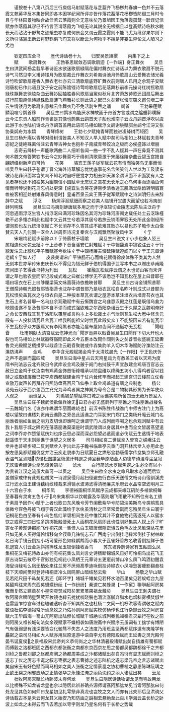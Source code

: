 <!-- { "loadSidebar": true } -->
　　谨按巻十八第八页后三行庾信马射赋落花与芝葢齐飞杨栁共春旗一色并不云落霞文苑英华反本集皆同即各本困学纪闻所评亦皆作落花葢落花杨栁皆防缀三月时令且与华林园景物映合故佳若云落霞则全无意味矣乃景旭因王勃落霞孤鹜一聫误记信赋亦作落霞其谬巳不待言至谓落霞为飞蛾无论其説全无根据且以登髙赋诗临秋水眺长天而沾沾于野鹜之逐蛾虫亦复成何景会又谓云霞之霞则不能飞尤为纰谬果尔则下文所引骆賔王断云将野鹤俱飞句又将以断云为何物乎不揣是非妄生异论文人陋习之尤也




　　钦定四库全书
　　歴代诗话巻十九
　　归安吴景旭撰
　　丙集下之上
　　赋
　　歌扇舞衣
　　王勃春思赋敛态调歌扇逥【一作端】身正舞衣
　　吴旦生曰洪武间杨孟载早春诗近水欲迷歌扇緑隔花偏衬舞衣红诗话以为舞衣歌扇不脱元诗气习然见李义甫诗镂月为歌扇裁云作舞衣刘希夷诗池月怜歌扇山云爱舞衣储光羲诗竹吹留歌扇莲香入舞衣老杜亦云江清歌扇底野旷舞衣前则唐人已用之余观子安赋则唐初巳作此语且攷子安之前陈隂铿诗莺啼歌扇后花落舞衫前李元操诗红树摇歌扇緑珠飘舞衣徐陵杂曲云舞衫回袖胜春风歌扇当窻似秋月北齐萧放诗歌还团扇后舞出妓行前周庾信诗緑珠歌扇薄飞燕舞衫长则此语之起已久矣若张懐庆窃义甫句増二字云生情镂月为歌扇出意裁云作舞衣乃不免活剥生吞之诮
　　鹢首
　　王勃采莲赋鳞羽喧兮鹢首移
　　吴旦生曰鹢水鸟能厌水神故画于舟首方言或谓之艗艏郭璞解云今江东贵人船前作青雀是其像也韵集云鹢首天子船也淮南子云龙舟鹢首浮吹以虞此游于水也陆机诗龙舟浮鹢首盖用此语司马相如赋浮文鹢谢朓赋弭兰鹢兮江浔又张协乗鹢舟为水嬉
　　青琴绛树
　　王勃七夕赋掩青琴而独进凌绛树而轻回
　　吴旦生曰杨升庵以青琴对绛树谓皆美人不知汉人早入赋中矣司马相如上林赋若夫青琴宓妃之徒絶殊离俗注云青琴古神女也抱朴子南威青琴姣冶之极而必俟盛饰以増丽
　　志奇云绛树一声能歌两曲二人细听各闻一曲一字不乱人疑其一声在鼻竟不测其何术魏文帝答繁钦书云今之妙舞莫巧于绛树清歌莫激于宋臈徐陵杂曲云碧玉宫妓自翩妍绛树新声自可怜
　　花笑
　　骆宾王荡子従军赋云花有情而独笑鸟无事而恒啼吴旦生曰韩子苍谓丁晋公海外诗草解忘忧忧底事花名含笑笑何人世以为工及读东坡诗花非识面常含笑鸟不知名时自呼便觉才力相去如天渊余谓识面不识面犹有人之见者存也还不如独笑为幽庾信小园赋草无忘忧之意花无长乐之心鸟何事而逐酒鱼何情而听琴说到花鸟忘机处更深【施宜生含笑花诗百步清香透玉肌满堂皓齿转明眉褰帷被客相迎处射雉春风得意时】皇甫百泉云宾王荡子従军赋赋中之诗渊明归去来辞辞中之赋
　　浮沤
　　杨炯浮沤赋细而察之若美人临镜开宝靥大而望也若冯夷剖蚌列明珠
　　吴旦生曰冯夷剖蚌唐赋多用之而于浮沤较切金陵志云陈后主泛舟于河忽遇雨浮沤生宫人指浮沤曰满河珍珠因名其河为珍珠河唐阙史载任处士云沤珠槿艳不必多懐亦用此也赋中又云其生兮若浮其居兮若旅云销雨霁寂无处所此金刚经所谓泡影也左九嫔涪沤赋亡不长消存不久寄其成不欲难其败亦以易也苏子瞻作太白像賛云天人几何同一沤金人赵周臣诗况复秦宫与汉阙飘然聚散风中沤
　　彳亍
　　宋璟梅花赋步前除以彳亍倚藜杖于墙隂
　　吴旦生曰说文彳小步也象人胫三属相连也元包云趾彳亍上音赤下音畜潘安仁射雉赋彳亍中辍馥焉中镝锐注云彳亍行貌爰注云止貌张平子舞赋蹇兮欲往彳亍中辍杨廉夫懐延陵赋遵阊门以彳亍王元章诗老鹤彳亍如人行
　　皮袭美谓宋广平铁肠石心而梅花赋得徐庾体殊不类其为人然无刻本世亦罕传宋史庆长以不得见为惜元鲜于伯机得国子监写本书之以赠庄恭甫隆庆间田子艺得此书特为刋出
　　瓦松
　　崔融瓦松赋序云谓之木也访山客而未详谓之草也验农皇而罕记段成式难之曰崔公博学无不该悉岂不知瓦松在屋上曰昔耶在墙曰垣衣在石上曰陟厘梁简文咏蔷薇诗依檐映昔耶
　　吴旦生曰古诗金铺照昔耶王僧孺诗朝光照昔耶皆指苔也沈存中谓昔耶乃是垣衣瓦松自名昨叶则成式以昔耶为瓦松悮矣盖瓦衣之与垣衣自是二种按本草瓦衣谓之屋游本草注垣衣古墙青苔衣也其生石上者名昔耶一名乌韭余观融赋中有云惭魏宫之乌韭恧汉殿之红莲是既借乌韭为映照语遂不复及昔耶本自不谬而成式强欲难之尔酉阳杂俎云生于久屋之瓦魏明帝好之命长安西载其瓦于洛阳以覆屋或言构朩上多松栽土朩气泄则瓦生松大厯中修含元殿有一人投状请瓦且言瓦工唯我所能祖父时尝瓦此殿矣众工不能服因曰若有能瓦毕不生瓦松乎众方服焉又有李阿黒者亦能治屋布屋如齿间不通綖亦无瓦松
　　閜戢孴
　　杜甫朝献太清宫赋云仡神光而閜罗诡异以戢孴吴旦生曰閜许下切大开也大裂也司马相如上林赋谽呀豁閜即此义今五臣本改閜作閕则失之矣孴音拟盛貌王延夀鲁灵光殿赋芝栭攅罗以戢孴注云戢孴聚貌或作孨集韵羊入切木华海赋防泞潗防注云潗防沸声
　　金鸡
　　李华含元殿赋揭金鸡于太清炫晨光【一作阳】于正色庆忻之声不逾辰而靁四域
　　吴旦生曰海中星占云天鸡星动为有赦盖王者以天鸡为度隋书刑法志云北齐赦日令武库设金鸡及皷于阙门右挝鼓千声宣赦建金鸡唐百官志云赦日立金鸡于仗汝南有鸡黄金饰首衔绛幡承以防盘维以绛绳五坊小儿得鸡者官以钱赎之或取绛旛而已按李庾西都赋建金鸡于仗内耸修竿而掲起王建宫词云楼前立仗看宣赦万嵗声长再拜齐日照防盘髙百尺飞仙争上取金鸡盖道有唐之典制也
　　杨公谈苑云起于西京盖西主兊兊为泽鸡者巽之神巽为号令合是二物制其形揭为长竿使众人观之
　　丽谯坌入
　　刘禹锡楚望赋序曰城之丽谯实隣所舍四垂无蔽万景坌入
　　吴旦生曰庄子魏武侯欲偃兵徐无曰君亦必无盛鹤列于丽谯之间注丽谯战楼名一云魏城门名【谯亦作嶕谓华丽而嶕峣也】前汉书陈胜传战谯门中师古注门上为髙楼以望故曰谯楼刘贡甫云谯陈之旁邑此适谯之门耳犹宋门郑门之类杨升庵云城门名丽谯者丽如鱼丽之丽力支切谯即谯呵之谯谓守门人成列而呼喝之也余观刘赋中有云我卜我居于城之隅宛在藩落丽谯渠渠是时谪武陵谓以身居其中也而全文皆居髙望逺之词李乔亦作楚望赋伤刘也序云思必深而深必怨望必逺而逺必伤赋云生逺情于地表起遥恨于天末则丽谯于谯望之义居多
　　司马相如哀二世赋坌入曽宫之嵯峨注云坌并也普顿步顿二反刘赋坌入字出此苏子瞻书临臯亭云重门洞开林峦坌入亦用此也按左思吴都赋儇佻坌并注云疾走貌李为日赋夏日之烘彤坌勃唐儒学传坌集京师孔融表溢气坌涌陆防怪松图讃坌愤激讦韩退之诗坌薮毕原陋金人边德举诗洼尊尘坌寂无欢雷希顔诗尘坌恐惊黄鹄举
　　滤水
　　白行简滤水罗赋焦螟之生必全有以小为贵者江汉之流虽大盖可一以贯之
　　吴旦生曰欲全水虫之命凡取水必滤而后饮盖僧家戒律有此规也僧灵一诗滤泉侵月起扫径避虫行白乐天送僧文畅诗山宿驯溪虎江行滤水虫王建诗藕绡纹缕裁来滑镜水波涛滤得清杨廉夫乐府云水晶帘空滤明月三十六宫白于水
　　桐华凤
　　李德裕画桐华凤赋序云成都夹岷江矶防多植紫桐每至春暮有灵禽五色小于鸟来集桐华以饮朝露及华落则烟飞雨散不知所往有名工缋于素扇予因作小赋于上者也歌曰东风晚兮芳节阑敷紫华兮防碧湍美斯鸟兮类鹓鸾具体微兮容色丹彼飞翔于霄汉此藻绘于氷纨虽清秋之已至常爱翫而忘飱吴旦生曰寰宇记桐花色白至春有小鸟色焦红翠碧相间生花中惟饮其汁不食他物花落遂死人以蜜水饮之或得三四日性多跳掷抵触便死土人画桐花凤扇即此也性驯好集美人钗上乔子旷寄女子黄观诗那能飞作桐花凤一集佳人白玉钗唐僧隠峦诗五色毛衣比凤雏深丛花里只如无美人买得偏怜惜移向金钗重几铢统志云广西南宁出倒挂毛緑常倒挂于树林故名日询手镜云倒挂小巧可爱形色如緑鹦鹉而小畧大于瓦雀好香故名收香倒挂鲜于伯机退宫人引云金莲斜抱捧珠龙玉钗倒挂收香鸟
　　苏东坡异鹊诗家有五畆园么凤集桐花又梅花诗故山亦何有桐花集么凤刘言史诗肠断锦城风日好可怜桐鸟出花飞王原吉诗梨云散尽千官影独见桐花小凤栖王元章诗五更窻前博山冷么凤飞鸣酒初醒袁海叟诗緑毛么凤无栖处来往兰房不厌频髙季迪咏倒挂诗緑衣小凤啼愁罢痩影翻悬桂枝下天顺间樊时登诗梧桐音冷么凤鸣屏山暗结愁云紫
　　华山
　　杨敬之华山赋见若咫尺田千畆矣见若还【即环字】堵城千雉矣见若杯水池百里矣见若蚁蛭台九层矣醯鸡往来周东西矣蠛蠓纷纭【一作纷纷】秦速亡矣蜂巢【一作窠】聨聨起阿房矣俄而复然立建章矣小星奕奕焚咸阳矣累累茧果祖龙藏矣
　　吴旦生曰王勉夫谓杜牧阿房宫赋明星荧荧开妆镜也緑云扰扰梳晓鬟也渭流涨腻弃脂水也烟斜雾横焚俶兰也雷霆乍惊宫车过也辘辘逺听杳不知其所之也杜杨二文同一机杼洪容斋谓敬之赋内数语杜佑李德裕常所诵念牧之乃佑孙则阿房赋实模仿杨作也江行杂録云牧之阿房宫赋六王毕四海一蜀山兀阿房出陆傪长城赋千城絶长城列秦民竭秦君灭辈行在牧之前则阿房又祖长城句法矣余观赋家不嫌相袭如唐説斋中兴赋序云虽词有工拙学有博陋气有强弱思有浅深要皆变化驰骛不失古人之法度乃用班孟坚两都赋序道有夷隆学有麤密之语司马相如大人赋亦用屈原逺游中语自李尤有德阳殿赋而王延夀之灵光殿何晏韦诞夏侯之景福殿宋武帝刘义恭何尚之之华林清暑殿诸赋出矣自扬雄有蜀都赋而傅毅之洛都班固之西都东都张衡之南都东京西京左思之蜀都吴都魏都徐干之齐都刘桢之鲁都刘邵之赵都庾阐之扬都周美成之汴都诸赋出矣自冯衍有显志赋而刘桢之遂志丁仪之厉志韦诞之叙志枣据之表志曹摅之述志陆机之遂志梁元帝之言志诸赋出矣自宋玉有好色赋而司马相如之美人张衡之定情蔡邕之协初曹植之静思陈琳阮瑀之止欲王粲之闲邪应玚之正情张华之永懐江淹之丽色沈约之丽人诸赋出矣
　　云龙
　　杜牧阿房宫赋长桥卧波未雩何龙
　　吴旦生曰隠居诗话牧谓龙见而雩故用龙以比桥殊不知龙者龙星也余以隠居此辨甚确齐源师谓髙阿那肱龙见当雩阿那肱曰何处龙见其色如何师曰龙星初见礼雩祭非真龙也岂牧之文人而亦有此失耶后见洪驹父诗话载古本是未云何龙其义始安乃知防画之譌相去悬絶至此百川学海云盖长桥之卧波上如龙之未得云而飞去若加以雩字则龙乃星名何有于长桥之势哉
